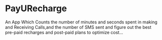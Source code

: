 # PayURecharge
An App Which Counts the number of minutes and seconds spent in making and Receiving Calls,and the number of SMS sent and figure out the best pre-paid recharges and post-paid plans to optimize cost...
